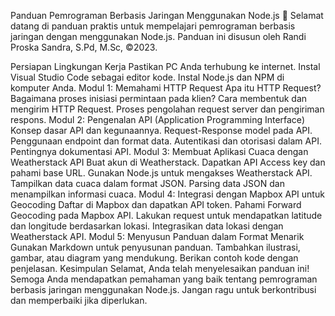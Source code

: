 
Panduan Pemrograman Berbasis Jaringan Menggunakan Node.js 🚀
Selamat datang di panduan praktis untuk mempelajari pemrograman berbasis jaringan dengan menggunakan Node.js. Panduan ini disusun oleh Randi Proska Sandra, S.Pd, M.Sc, ©2023.

Persiapan Lingkungan Kerja
Pastikan PC Anda terhubung ke internet.
Instal Visual Studio Code sebagai editor kode.
Instal Node.js dan NPM di komputer Anda.
Modul 1: Memahami HTTP Request
Apa itu HTTP Request?
Bagaimana proses inisiasi permintaan pada klien?
Cara membentuk dan mengirim HTTP Request.
Proses pengolahan request server dan pengiriman respons.
Modul 2: Pengenalan API (Application Programming Interface)
Konsep dasar API dan kegunaannya.
Request-Response model pada API.
Penggunaan endpoint dan format data.
Autentikasi dan otorisasi dalam API.
Pentingnya dokumentasi API.
Modul 3: Membuat Aplikasi Cuaca dengan Weatherstack API
Buat akun di Weatherstack.
Dapatkan API Access key dan pahami base URL.
Gunakan Node.js untuk mengakses Weatherstack API.
Tampilkan data cuaca dalam format JSON.
Parsing data JSON dan menampilkan informasi cuaca.
Modul 4: Integrasi dengan Mapbox API untuk Geocoding
Daftar di Mapbox dan dapatkan API token.
Pahami Forward Geocoding pada Mapbox API.
Lakukan request untuk mendapatkan latitude dan longitude berdasarkan lokasi.
Integrasikan data lokasi dengan Weatherstack API.
Modul 5: Menyusun Panduan dalam Format Menarik
Gunakan Markdown untuk penyusunan panduan.
Tambahkan ilustrasi, gambar, atau diagram yang mendukung.
Berikan contoh kode dengan penjelasan.
Kesimpulan
Selamat, Anda telah menyelesaikan panduan ini! Semoga Anda mendapatkan pemahaman yang baik tentang pemrograman berbasis jaringan menggunakan Node.js. Jangan ragu untuk berkontribusi dan memperbaiki jika diperlukan.
